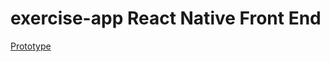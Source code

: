 # exercise-app React Native Front End

[Prototype](https://www.figma.com/file/VHKyMlBiYATKA4fIE4eQriuU/exercise-app?node-id=0%3A1)